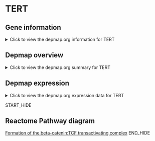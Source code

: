<h1>TERT</h1>

<h2>Gene information</h2>
<details>
  <summary>Click to view the depmap.org information for TERT</summary>
  <iframe src="https://depmap.org/portal/gene/TERT?tab=about" style="border:none;width:100%;height:800px"></iframe>
</details>

<h2>Depmap overview</h2>
<details>
  <summary>Click to view the depmap.org summary for TERT</summary>
  <iframe src="https://depmap.org/portal/gene/TERT?tab=overview" style="border:none;width:100%;height:800px"></iframe>
</details>

<h2>Depmap expression</h2>
<details>
  <summary>Click to view the depmap.org expression data for TERT</summary>
  <iframe src="https://depmap.org/portal/gene/TERT?tab=characterization" style="border:none;width:100%;height:800px"></iframe>
</details>


START_HIDE
<h2>Reactome Pathway diagram</h2>
<a href="https://reactome.org/PathwayBrowser/#/R-HSA-201722">Formation of the beta-catenin:TCF transactivating complex</a>
END_HIDE


